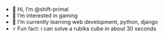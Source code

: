 - 👋 Hi, I’m @shift-primal
- 👀 I’m interested in gaming
- 🌱 I’m currently learning web development, python, django
- ⚡ Fun fact: i can solve a rubiks cube in about 30 seconds

<!---
shift-primal/shift-primal is a ✨ special ✨ repository because its `README.md` (this file) appears on your GitHub profile.
You can click the Preview link to take a look at your changes.
--->
